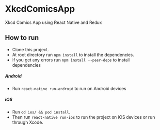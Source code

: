 # XkcdComicsApp
Xkcd Comics App using React Native and Redux

## How to run
* Clone this project.
* At root directory run `npm install` to install the dependencies.
* If you get any errors run `npm install --peer-deps` to install dependencies
##### Android
* Run `react-native run-android` to run on Android devices
##### iOS
* Run `cd ios/ && pod install`.
* Then run `react-native run-ios` to run the project on iOS devices or run through Xcode.
